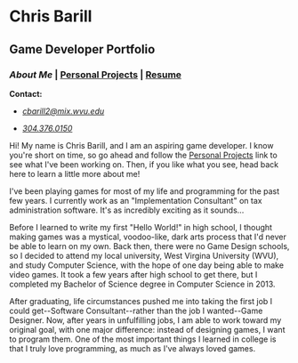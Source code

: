 # Chris Barill

## Game Developer Portfolio

### _About Me_ | [Personal Projects][] | [Resume][]

__Contact:__

*  _<cbarill2@mix.wvu.edu>_

*  _[304.376.0150](tel:+13043760150)_

[About Me]: index.md "Read About Me"
[Personal Projects]: projects.md "View My Projects"
[Resume]: resume.md "View My Resume"

Hi! My name is Chris Barill, and I am an aspiring game developer. I know you're short on time, so go ahead and follow the [Personal Projects][] link to see what I've been working on. Then, if you like what you see, head back here to learn a little more about me!

I've been playing games for most of my life and programming for the past few years. I currently work as an "Implementation Consultant" on tax administration software. It's as incredibly exciting as it sounds...

Before I learned to write my first "Hello World!" in high school, I thought making games was a mystical, voodoo-like, dark arts process that I'd never be able to learn on my own. Back then, there were no Game Design schools, so I decided to attend my local university, West Virgina University (WVU), and study Computer Science, with the hope of one day being able to make video games. It took a few years after high school to get there, but I completed my Bachelor of Science degree in Computer Science in 2013.

After graduating, life circumstances pushed me into taking the first job I could get--Software Consultant--rather than the job I wanted--Game Designer. Now, after years in unfulfilling jobs, I am able to work toward my original goal, with one major difference: instead of designing games, I want to program them. One of the most important things I learned in college is that I truly love programming, as much as I've always loved games.
